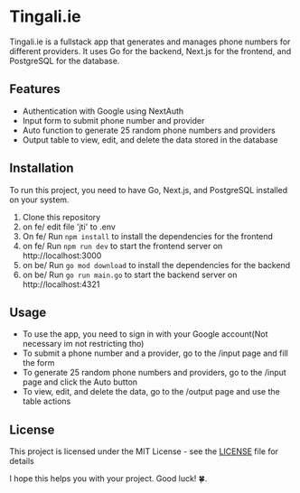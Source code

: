 # Tingali.ie

Tingali.ie is a fullstack app that generates and manages phone numbers for different providers. It uses Go for the backend, Next.js for the frontend, and PostgreSQL for the database.

## Features

- Authentication with Google using NextAuth
- Input form to submit phone number and provider
- Auto function to generate 25 random phone numbers and providers
- Output table to view, edit, and delete the data stored in the database

## Installation

To run this project, you need to have Go, Next.js, and PostgreSQL installed on your system.

1. Clone this repository
2. on fe/ edit file 'jti' to .env
3. On fe/ Run `npm install` to install the dependencies for the frontend
4. on fe/ Run `npm run dev` to start the frontend server on http://localhost:3000
5. on be/ Run `go mod download` to install the dependencies for the backend
6. on be/ Run `go run main.go` to start the backend server on http://localhost:4321

## Usage

- To use the app, you need to sign in with your Google account(Not necessary im not restricting tho)
- To submit a phone number and a provider, go to the /input page and fill the form
- To generate 25 random phone numbers and providers, go to the /input page and click the Auto button
- To view, edit, and delete the data, go to the /output page and use the table actions

## License

This project is licensed under the MIT License - see the [LICENSE](LICENSE.txt) file for details

I hope this helps you with your project. Good luck! 🍀.